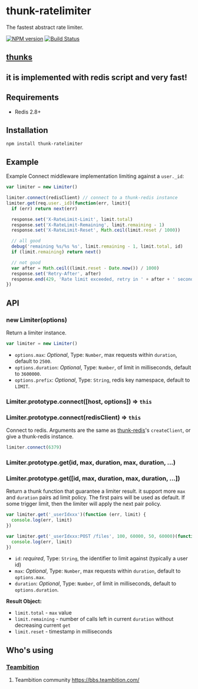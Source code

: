 thunk-ratelimiter
==========
The fastest abstract rate limiter.

[![NPM version][npm-image]][npm-url]
[![Build Status][travis-image]][travis-url]

## [thunks](https://github.com/thunks/thunks)

## it is implemented with redis script and very fast!

## Requirements

- Redis 2.8+

## Installation

```
npm install thunk-ratelimiter
```

## Example

 Example Connect middleware implementation limiting against a `user._id`:

```js
var limiter = new Limiter()

limiter.connect(redisClient) // connect to a thunk-redis instance
limiter.get(req.user._id)(function(err, limit){
  if (err) return next(err)

  response.set('X-RateLimit-Limit', limit.total)
  response.set('X-RateLimit-Remaining', limit.remaining - 1)
  response.set('X-RateLimit-Reset', Math.ceil(limit.reset / 1000))

  // all good
  debug('remaining %s/%s %s', limit.remaining - 1, limit.total, id)
  if (limit.remaining) return next()

  // not good
  var after = Math.ceil((limit.reset - Date.now()) / 1000)
  response.set('Retry-After', after)
  response.end(429, 'Rate limit exceeded, retry in ' + after + ' seconds')
})
```

## API

### new Limiter(options)

Return a limiter instance.

```js
var limiter = new Limiter()
```

- `options.max`: *Optional*, Type: `Number`, max requests within `duration`, default to `2500`.
- `options.duration`: *Optional*, Type: `Number`, of limit in milliseconds, default to `3600000`.
- `options.prefix`: *Optional*, Type: `String`, redis key namespace, default to `LIMIT`.

### Limiter.prototype.connect([host, options]) => `this`
### Limiter.prototype.connect(redisClient) => `this`

Connect to redis. Arguments are the same as [thunk-redis](https://github.com/thunks/thunk-redis)'s `createClient`, or give a thunk-redis instance.

```js
limiter.connect(6379)
```

### Limiter.prototype.get(id, max, duration, max, duration, ...)
### Limiter.prototype.get([id, max, duration, max, duration, ...])

Return a thunk function that guarantee a limiter result. it support more `max` and `duration` pairs ad limit policy. The first pairs will be used as default. If some trigger limit, then the limiter will apply the next pair policy.

```js
var limiter.get('_userIdxxx')(function (err, limit) {
  console.log(err, limit)
})
```

```js
var limiter.get('_userIdxxx:POST /files', 100, 60000, 50, 60000)(function (err, limit) {
  console.log(err, limit)
})
```

- `id`: *required*, Type: `String`, the identifier to limit against (typically a user id)
- `max`: *Optional*, Type: `Number`, max requests within `duration`, default to `options.max`.
- `duration`: *Optional*, Type: `Number`, of limit in milliseconds, default to `options.duration`.

**Result Object:**

- `limit.total` - `max` value
- `limit.remaining` - number of calls left in current `duration` without decreasing current `get`
- `limit.reset` - timestamp in milliseconds

## Who's using

### [Teambition](https://www.teambition.com/)
1. Teambition community https://bbs.teambition.com/

[npm-url]: https://npmjs.org/package/thunk-ratelimiter
[npm-image]: http://img.shields.io/npm/v/thunk-ratelimiter.svg

[travis-url]: https://travis-ci.org/thunks/thunk-ratelimiter
[travis-image]: http://img.shields.io/travis/thunks/thunk-ratelimiter.svg
